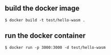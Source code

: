 ## build the docker image
``` 
$ docker build -t test/hello-wasm .
```

## run the docker container
```
$ docker run -p 3000:3000 -d test/hello-wasm
```
